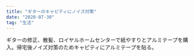 ```yaml
---
title: "ギターのキャピティにノイズ対策"
date: "2020-07-30"
tag: "生活"
---
```


ギターの修正、散髪、ロイヤルホームセンターで紙やすりとアルミテープを購入。帰宅後ノイズ対策のためキャピティにアルミテープを貼る。
